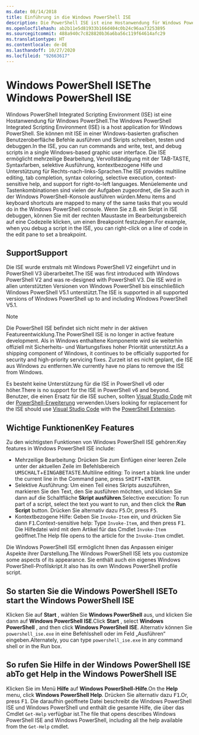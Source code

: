 ```yaml
---
ms.date: 08/14/2018
title: Einführung in die Windows PowerShell ISE
description: Die PowerShell ISE ist eine Hostanwendung für Windows PowerShell, mit der Sie auf einer einzelnen Windows-basierten grafischen Benutzeroberfläche Befehle ausführen und Skripts schreiben, testen und debuggen können.
ms.openlocfilehash: ab2b11e5d81933b166d404c0b24c96aa73253895
ms.sourcegitcommit: 488a940c7c828820b36a6ba56c119f64614afc29
ms.translationtype: HT
ms.contentlocale: de-DE
ms.lasthandoff: 10/27/2020
ms.locfileid: "92663617"
---
```

# <a name="the-windows-powershell-ise"></a><span data-ttu-id="9de07-103">Windows PowerShell ISE</span><span class="sxs-lookup"><span data-stu-id="9de07-103">The Windows PowerShell ISE</span></span>

<span data-ttu-id="9de07-104">Windows PowerShell Integrated Scripting Environment (ISE) ist eine Hostanwendung für Windows PowerShell.</span><span class="sxs-lookup"><span data-stu-id="9de07-104">The Windows PowerShell Integrated Scripting Environment (ISE) is a host application for Windows PowerShell.</span></span> <span data-ttu-id="9de07-105">Sie können mit ISE in einer Windows-basierten grafischen Benutzeroberfläche Befehle ausführen und Skripts schreiben, testen und debuggen.</span><span class="sxs-lookup"><span data-stu-id="9de07-105">In the ISE, you can run commands and write, test, and debug scripts in a single Windows-based graphic user interface.</span></span> <span data-ttu-id="9de07-106">Die ISE ermöglicht mehrzeilige Bearbeitung, Vervollständigung mit der TAB-TASTE, Syntaxfarben, selektive Ausführung, kontextbezogene Hilfe und Unterstützung für Rechts-nach-links-Sprachen.</span><span class="sxs-lookup"><span data-stu-id="9de07-106">The ISE provides multiline editing, tab completion, syntax coloring, selective execution, context-sensitive help, and support for right-to-left languages.</span></span> <span data-ttu-id="9de07-107">Menüelemente und Tastenkombinationen sind vielen der Aufgaben zugeordnet, die Sie auch in der Windows PowerShell-Konsole ausführen würden.</span><span class="sxs-lookup"><span data-stu-id="9de07-107">Menu items and keyboard shortcuts are mapped to many of the same tasks that you would do in the Windows PowerShell console.</span></span> <span data-ttu-id="9de07-108">Wenn Sie z.B. ein Skript in ISE debuggen, können Sie mit der rechten Maustaste im Bearbeitungsbereich auf eine Codezeile klicken, um einen Breakpoint festzulegen.</span><span class="sxs-lookup"><span data-stu-id="9de07-108">For example, when you debug a script in the ISE, you can right-click on a line of code in the edit pane to set a breakpoint.</span></span>

## <a name="support"></a><span data-ttu-id="9de07-109">Support</span><span class="sxs-lookup"><span data-stu-id="9de07-109">Support</span></span>

<span data-ttu-id="9de07-110">Die ISE wurde erstmals mit Windows PowerShell V2 eingeführt und in PowerShell V3 überarbeitet.</span><span class="sxs-lookup"><span data-stu-id="9de07-110">The ISE was first introduced with Windows PowerShell V2 and was re-designed with PowerShell V3.</span></span> <span data-ttu-id="9de07-111">Die ISE wird in allen unterstützten Versionen von Windows PowerShell bis einschließlich Windows PowerShell V5.1 unterstützt.</span><span class="sxs-lookup"><span data-stu-id="9de07-111">The ISE is supported in all supported versions of Windows PowerShell up to and including Windows PowerShell V5.1.</span></span>

> [!NOTE]
> <span data-ttu-id="9de07-112">Die PowerShell ISE befindet sich nicht mehr in der aktiven Featureentwicklung.</span><span class="sxs-lookup"><span data-stu-id="9de07-112">The PowerShell ISE is no longer in active feature development.</span></span> <span data-ttu-id="9de07-113">Als in Windows enthaltene Komponente wird sie weiterhin offiziell mit Sicherheits- und Wartungsfixes hoher Priorität unterstützt.</span><span class="sxs-lookup"><span data-stu-id="9de07-113">As a shipping component of Windows, it continues to be officially supported for security and high-priority servicing fixes.</span></span>
> <span data-ttu-id="9de07-114">Zurzeit ist es nicht geplant, die ISE aus Windows zu entfernen.</span><span class="sxs-lookup"><span data-stu-id="9de07-114">We currently have no plans to remove the ISE from Windows.</span></span>
>
> <span data-ttu-id="9de07-115">Es besteht keine Unterstützung für die ISE in PowerShell v6 oder höher.</span><span class="sxs-lookup"><span data-stu-id="9de07-115">There is no support for the ISE in PowerShell v6 and beyond.</span></span> <span data-ttu-id="9de07-116">Benutzer, die einen Ersatz für die ISE suchen, sollten [Visual Studio Code](https://code.visualstudio.com/) mit der [PowerShell-Erweiterung](https://marketplace.visualstudio.com/items?itemName=ms-vscode.PowerShell) verwenden.</span><span class="sxs-lookup"><span data-stu-id="9de07-116">Users looking for replacement for the ISE should use [Visual Studio Code](https://code.visualstudio.com/) with the [PowerShell Extension](https://marketplace.visualstudio.com/items?itemName=ms-vscode.PowerShell).</span></span>

## <a name="key-features"></a><span data-ttu-id="9de07-117">Wichtige Funktionen</span><span class="sxs-lookup"><span data-stu-id="9de07-117">Key Features</span></span>

<span data-ttu-id="9de07-118">Zu den wichtigsten Funktionen von Windows PowerShell ISE gehören:</span><span class="sxs-lookup"><span data-stu-id="9de07-118">Key features in Windows PowerShell ISE include:</span></span>

- <span data-ttu-id="9de07-119">Mehrzeilige Bearbeitung: Drücken Sie zum Einfügen einer leeren Zeile unter der aktuellen Zeile im Befehlsbereich <kbd>UMSCHALT</kbd>+<kbd>EINGABETASTE</kbd>.</span><span class="sxs-lookup"><span data-stu-id="9de07-119">Multiline editing: To insert a blank line under the current line in the Command pane, press <kbd>SHIFT</kbd>+<kbd>ENTER</kbd>.</span></span>
- <span data-ttu-id="9de07-120">Selektive Ausführung: Um einen Teil eines Skripts auszuführen, markieren Sie den Text, den Sie ausführen möchten, und klicken Sie dann auf die Schaltfläche **Skript ausführen**.</span><span class="sxs-lookup"><span data-stu-id="9de07-120">Selective execution: To run part of a script, select the text you want to run, and then click the **Run Script** button.</span></span> <span data-ttu-id="9de07-121">Drücken Sie alternativ dazu <kbd>F5</kbd>.</span><span class="sxs-lookup"><span data-stu-id="9de07-121">Or, press <kbd>F5</kbd>.</span></span>
- <span data-ttu-id="9de07-122">Kontextbezogene Hilfe: Geben Sie `Invoke-Item` ein, und drücken Sie dann <kbd>F1</kbd>.</span><span class="sxs-lookup"><span data-stu-id="9de07-122">Context-sensitive help: Type `Invoke-Item`, and then press <kbd>F1</kbd>.</span></span> <span data-ttu-id="9de07-123">Die Hilfedatei wird mit dem Artikel für das Cmdlet `Invoke-Item` geöffnet.</span><span class="sxs-lookup"><span data-stu-id="9de07-123">The Help file opens to the article for the `Invoke-Item` cmdlet.</span></span>

<span data-ttu-id="9de07-124">Die Windows PowerShell ISE ermöglicht Ihnen das Anpassen einiger Aspekte ihrer Darstellung.</span><span class="sxs-lookup"><span data-stu-id="9de07-124">The Windows PowerShell ISE lets you customize some aspects of its appearance.</span></span> <span data-ttu-id="9de07-125">Sie enthält auch ein eigenes Windows PowerShell-Profilskript.</span><span class="sxs-lookup"><span data-stu-id="9de07-125">It also has its own Windows PowerShell profile script.</span></span>

## <a name="to-start-the-windows-powershell-ise"></a><span data-ttu-id="9de07-126">So starten Sie die Windows PowerShell ISE</span><span class="sxs-lookup"><span data-stu-id="9de07-126">To start the Windows PowerShell ISE</span></span>

<span data-ttu-id="9de07-127">Klicken Sie auf **Start** , wählen Sie **Windows PowerShell** aus, und klicken Sie dann auf **Windows PowerShell ISE**.</span><span class="sxs-lookup"><span data-stu-id="9de07-127">Click **Start** , select **Windows PowerShell** , and then click **Windows PowerShell ISE**.</span></span>
<span data-ttu-id="9de07-128">Alternativ können Sie `powershell_ise.exe` in eine Befehlsshell oder im Feld „Ausführen“ eingeben.</span><span class="sxs-lookup"><span data-stu-id="9de07-128">Alternately, you can type `powershell_ise.exe` in any command shell or in the Run box.</span></span>

## <a name="to-get-help-in-the-windows-powershell-ise"></a><span data-ttu-id="9de07-129">So rufen Sie Hilfe in der Windows PowerShell ISE ab</span><span class="sxs-lookup"><span data-stu-id="9de07-129">To get Help in the Windows PowerShell ISE</span></span>

<span data-ttu-id="9de07-130">Klicken Sie im Menü **Hilfe** auf **Windows PowerShell-Hilfe**.</span><span class="sxs-lookup"><span data-stu-id="9de07-130">On the **Help** menu, click **Windows PowerShell Help**.</span></span> <span data-ttu-id="9de07-131">Drücken Sie alternativ dazu <kbd>F1</kbd>.</span><span class="sxs-lookup"><span data-stu-id="9de07-131">Or, press <kbd>F1</kbd>.</span></span> <span data-ttu-id="9de07-132">Die daraufhin geöffnete Datei beschreibt die Windows PowerShell ISE und Windows PowerShell und enthält die gesamte Hilfe, die über das Cmdlet `Get-Help` verfügbar ist.</span><span class="sxs-lookup"><span data-stu-id="9de07-132">The file that opens describes Windows PowerShell ISE and Windows PowerShell, including all the help available from the `Get-Help` cmdlet.</span></span>
